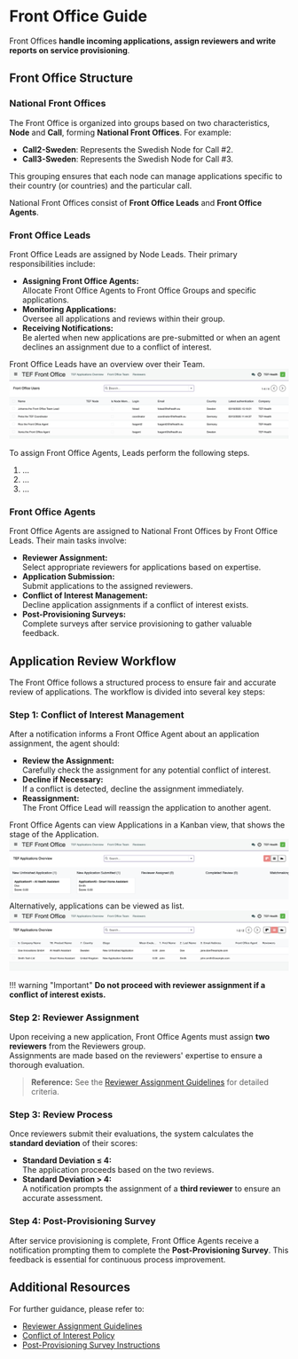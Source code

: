 # Front Office Guide

Front Offices **handle incoming applications, assign reviewers and write reports on service provisioning**.

## Front Office Structure

### National Front Offices

The Front Office is organized into groups based on two characteristics, **Node** and **Call**, forming **National Front Offices**. For example:

- **Call2-Sweden**: Represents the Swedish Node for Call #2.
- **Call3-Sweden**: Represents the Swedish Node for Call #3.

This grouping ensures that each node can manage applications specific to their country (or countries) and the particular call.

National Front Offices consist of **Front Office Leads** and **Front Office Agents**.

### Front Office Leads

Front Office Leads are assigned by Node Leads. Their primary responsibilities include:

- **Assigning Front Office Agents:**  
  Allocate Front Office Agents to Front Office Groups and specific applications.
- **Monitoring Applications:**  
  Oversee all applications and reviews within their group.
- **Receiving Notifications:**  
  Be alerted when new applications are pre-submitted or when an agent declines an assignment due to a conflict of interest.
  
Front Office Leads have an overview over their Team.
![Front Office View](img/front-office-lead-view.png)

To assign Front Office Agents, Leads perform the following steps.

1. ...
2. ...
3. ...


### Front Office Agents

Front Office Agents are assigned to National Front Offices by Front Office Leads. Their main tasks involve:

- **Reviewer Assignment:**  
  Select appropriate reviewers for applications based on expertise.
- **Application Submission:**  
  Submit applications to the assigned reviewers.
- **Conflict of Interest Management:**  
  Decline application assignments if a conflict of interest exists.
- **Post-Provisioning Surveys:**  
  Complete surveys after service provisioning to gather valuable feedback.


## Application Review Workflow

The Front Office follows a structured process to ensure fair and accurate review of applications. The workflow is divided into several key steps:

### Step 1: Conflict of Interest Management

After a notification informs a Front Office Agent about an application assignment, the agent should:

- **Review the Assignment:**  
  Carefully check the assignment for any potential conflict of interest.
- **Decline if Necessary:**  
  If a conflict is detected, decline the assignment immediately.
- **Reassignment:**  
  The Front Office Lead will reassign the application to another agent.
  

Front Office Agents can view Applications in a Kanban view, that shows the stage of the Application.
![Front Office Kanban View](img/front-office-kanban-view.png)
Alternatively, applications can be viewed as list.  
![Front Office List View](img/front-office-list-view.png)

!!! warning "Important"
    **Do not proceed with reviewer assignment if a conflict of interest exists.**

### Step 2: Reviewer Assignment

Upon receiving a new application, Front Office Agents must assign **two reviewers** from the Reviewers group.  
Assignments are made based on the reviewers' expertise to ensure a thorough evaluation.

> **Reference:** See the [Reviewer Assignment Guidelines](#) for detailed criteria.

### Step 3: Review Process

Once reviewers submit their evaluations, the system calculates the **standard deviation** of their scores:

- **Standard Deviation ≤ 4:**  
  The application proceeds based on the two reviews.
- **Standard Deviation > 4:**  
  A notification prompts the assignment of a **third reviewer** to ensure an accurate assessment.

### Step 4: Post-Provisioning Survey

After service provisioning is complete, Front Office Agents receive a notification prompting them to complete the **Post-Provisioning Survey**. This feedback is essential for continuous process improvement.

## Additional Resources

For further guidance, please refer to:

- [Reviewer Assignment Guidelines](#)
- [Conflict of Interest Policy](#)
- [Post-Provisioning Survey Instructions](#)

